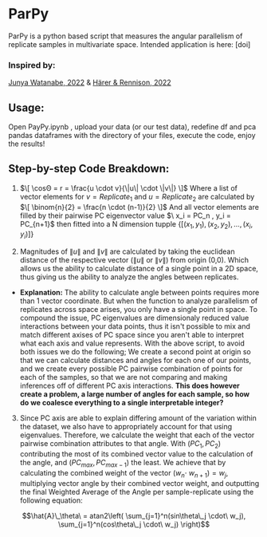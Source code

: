 # ParPy
ParPy is a python based script that measures the angular parallelism of replicate samples in multivariate space. Intended application is here: [doi]

### Inspired by: 
[Junya Watanabe, 2022](https://onlinelibrary.wiley.com/doi/full/10.1002/ece3.9674#ece39674-bib-0071) & [Härer & Rennison, 2022](https://onlinelibrary.wiley.com/doi/full/10.1002/ece3.9674#ece39674-bib-0071)

## Usage:
Open PayPy.ipynb , upload your data (or our test data), redefine df and pca pandas dataframes with the directory of your files, execute the code, enjoy the results!

## Step-by-step Code Breakdown:
1) $\[
\cosΘ = r = \frac{u \cdot v}{\|u\| \cdot \|v\|}
\]$ Where a list of vector elements for $v = Replicate_1$ and $u = Replicate_2$ are calculated by 
  $\[
\binom{n}{2} = \frac{n \cdot (n-1)}{2}
\]$
And all vector elements are filled by their pairwise PC eigenvector value $\ x_i = PC_n , y_i = PC_{n+1}\$ then fitted into a N dimension tupple $\{ [(x_1, y_1), (x_2, y_2), \ldots, (x_i, y_i)] \}$

2) Magnitudes of $\|u\|$ and $\|v\|$ are calculated by taking the euclidean distance of the respective vector ($\|u\|$ or $\|v\|$) from origin (0,0). Which allows us the ability to calculate distance of a single point in a 2D space, thus giving us the ability to analyze the angles between replicates.

- **Explanation:** The ability to calculate angle between points requires more than 1 vector coordinate. But when the function to analyze parallelism of replicates across space arises, you only have a single point in space. To compound the issue, PC eigenvalues are dimensionaly reduced value interactions between your data points, thus it isn't possible to mix and match different axises of PC space since you aren't able to interpret what each axis and value represents. With the above script, to avoid both issues we do the following; We create a second point at origin so that we can calculate distances and angles for each one of our points, and we create every possible PC pairwise combination of points for each of the samples, so that we are not comparing and making inferences off of different PC axis interactions. **This does however create a problem, a large number of angles for each sample, so how do we coalesce everything to a single interpretable integer?**  

3) Since PC axis are able to explain differing amount of the variation within the dataset, we also have to appropriately account for that using eigenvalues. Therefore, we calculate the weight that each of the vector pairwise combination attributes to that angle. With $(PC_1, PC_2)$ contributing the most of its combined vector value to the calculation of the angle, and $(PC_{max}, PC_{max-1})$ the least. We achieve that by calculating the combined weight of the vector $(w_n \cdot\ w_{n+1}) = w_j$, multiplying vector angle by their combined vector weight, and outputting the final Weighted Average of the Angle per sample-replicate using the following equation:


$$\hat{A}\_\theta\ = atan2\left( \sum_{j=1}^n(sin\theta\_j \cdot\ w_j), \sum_{j=1}^n(cos\theta\_j \cdot\ w_j) \right)$$

